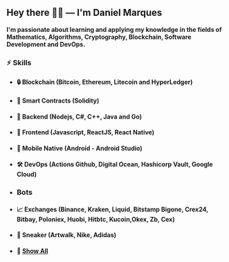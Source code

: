## Hey there ✌🏼 — I'm **Daniel Marques**

**I'm passionate about learning and applying my knowledge in the fields of Mathematics, Algorithms, Cryptography, Blockchain, Software Development and DevOps.**

### ⚡️ **Skills**

- #### 🔒 **Blockchain** (Bitcoin, Ethereum, Litecoin and HyperLedger)
- #### 🔑 **Smart Contracts** (Solidity)
- #### 💾 **Backend** (Nodejs, C#, C++, Java and Go)
- #### 🎨 **Frontend** (Javascript, ReactJS, React Native)
- #### 🎨 **Mobile Native** (Android - Android Studio)
- #### 🛠 **DevOps** (Actions Github, Digital Ocean, Hashicorp Vault, Google Cloud)

- ### **Bots**
- #### 📈 **Exchanges** (Binance, Kraken, Liquid, Bitstamp Bigone, Crex24, Bitbay, Poloniex, Huobi, Hitbtc, Kucoin,Okex, Zb, Cex) 
- #### 👟 **Sneaker** (Artwalk, Nike, Adidas) 

- #### 👀 [**Show All**](https://github.com/Dkdaniz/Dkdaniz)

